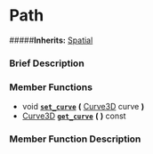 #  Path  
#####**Inherits:** [Spatial](class_spatial)

###  Brief Description  


###  Member Functions 
  * void  **[`set_curve`](#set_curve)**  **(** [Curve3D](class_curve3d) curve  **)**
  * [Curve3D](class_curve3d)  **[`get_curve`](#get_curve)**  **(** **)** const

###  Member Function Description  
